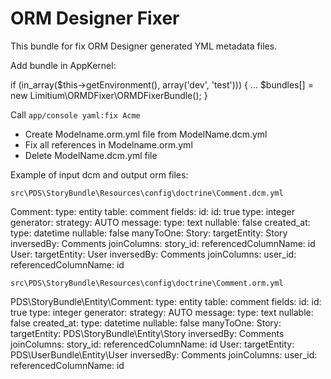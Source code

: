 ORM Designer Fixer
===
This bundle for fix ORM Designer generated YML metadata files.

Add bundle in AppKernel:

  if (in_array($this->getEnvironment(), array('dev', 'test'))) {
    ...
    $bundles[] = new Limitium\ORMDFixer\ORMDFixerBundle();
  }

Call `app/console yaml:fix Acme`

- Create Modelname.orm.yml file from ModelName.dcm.yml
- Fix all references in Modelname.orm.yml
- Delete ModelName.dcm.yml file

Example of input dcm and output orm files:


``src\PDS\StoryBundle\Resources\config\doctrine\Comment.dcm.yml``

  Comment:
    type: entity
    table: comment
    fields:
      id:
        id: true
        type: integer
        generator:
          strategy: AUTO
      message:
        type: text
        nullable: false
      created_at:
        type: datetime
        nullable: false
    manyToOne:
      Story:
        targetEntity: Story
        inversedBy: Comments
        joinColumns:
          story_id:
            referencedColumnName: id
      User:
        targetEntity: User
        inversedBy: Comments
        joinColumns:
          user_id:
            referencedColumnName: id 

``src\PDS\StoryBundle\Resources\config\doctrine\Comment.orm.yml``

  PDS\StoryBundle\Entity\Comment:
    type: entity
    table: comment
    fields:
      id:
        id: true
        type: integer
        generator:
          strategy: AUTO
      message:
        type: text
        nullable: false
      created_at:
        type: datetime
        nullable: false
    manyToOne:
      Story:
        targetEntity: PDS\StoryBundle\Entity\Story
        inversedBy: Comments
        joinColumns:
          story_id:
            referencedColumnName: id
      User:
        targetEntity: PDS\UserBundle\Entity\User
        inversedBy: Comments
        joinColumns:
          user_id:
            referencedColumnName: id